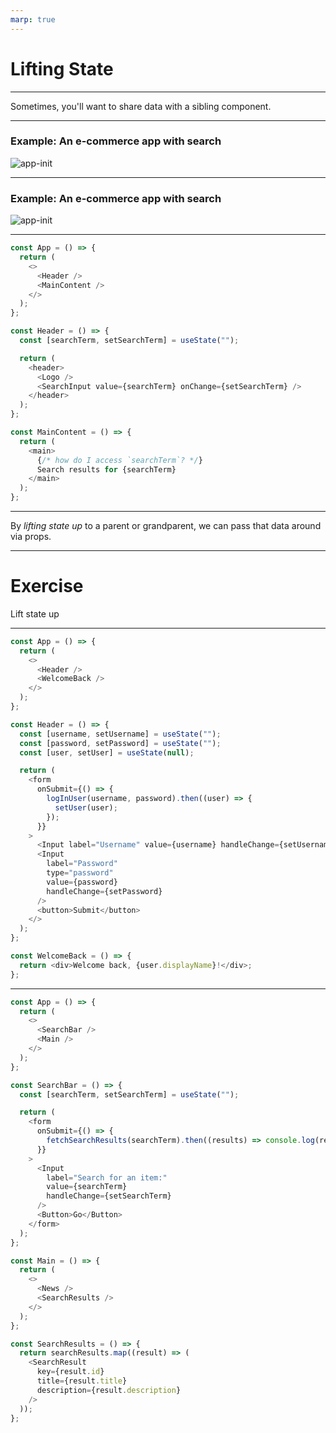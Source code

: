```yaml
---
marp: true
---
```


# Lifting State

---

Sometimes, you'll want to share data with a sibling component.

---

### Example: An e-commerce app with search

![app-init](./assets/search-app-init.png)

---

### Example: An e-commerce app with search
![app-init](./assets/search-app-filled.png)

---

```js
const App = () => {
  return (
    <>
      <Header />
      <MainContent />
    </>
  );
};

const Header = () => {
  const [searchTerm, setSearchTerm] = useState("");

  return (
    <header>
      <Logo />
      <SearchInput value={searchTerm} onChange={setSearchTerm} />
    </header>
  );
};

const MainContent = () => {
  return (
    <main>
      {/* how do I access `searchTerm`? */}
      Search results for {searchTerm}
    </main>
  );
};
```

---

By _lifting state up_ to a parent or grandparent, we can pass that data around via props.

---

# Exercise

Lift state up

---

```js
const App = () => {
  return (
    <>
      <Header />
      <WelcomeBack />
    </>
  );
};

const Header = () => {
  const [username, setUsername] = useState("");
  const [password, setPassword] = useState("");
  const [user, setUser] = useState(null);

  return (
    <form
      onSubmit={() => {
        logInUser(username, password).then((user) => {
          setUser(user);
        });
      }}
    >
      <Input label="Username" value={username} handleChange={setUsername} />
      <Input
        label="Password"
        type="password"
        value={password}
        handleChange={setPassword}
      />
      <button>Submit</button>
    </>
  );
};

const WelcomeBack = () => {
  return <div>Welcome back, {user.displayName}!</div>;
};
```

---

```js
const App = () => {
  return (
    <>
      <SearchBar />
      <Main />
    </>
  );
};

const SearchBar = () => {
  const [searchTerm, setSearchTerm] = useState("");

  return (
    <form
      onSubmit={() => {
        fetchSearchResults(searchTerm).then((results) => console.log(results));
      }}
    >
      <Input
        label="Search for an item:"
        value={searchTerm}
        handleChange={setSearchTerm}
      />
      <Button>Go</Button>
    </form>
  );
};

const Main = () => {
  return (
    <>
      <News />
      <SearchResults />
    </>
  );
};

const SearchResults = () => {
  return searchResults.map((result) => (
    <SearchResult
      key={result.id}
      title={result.title}
      description={result.description}
    />
  ));
};
```

